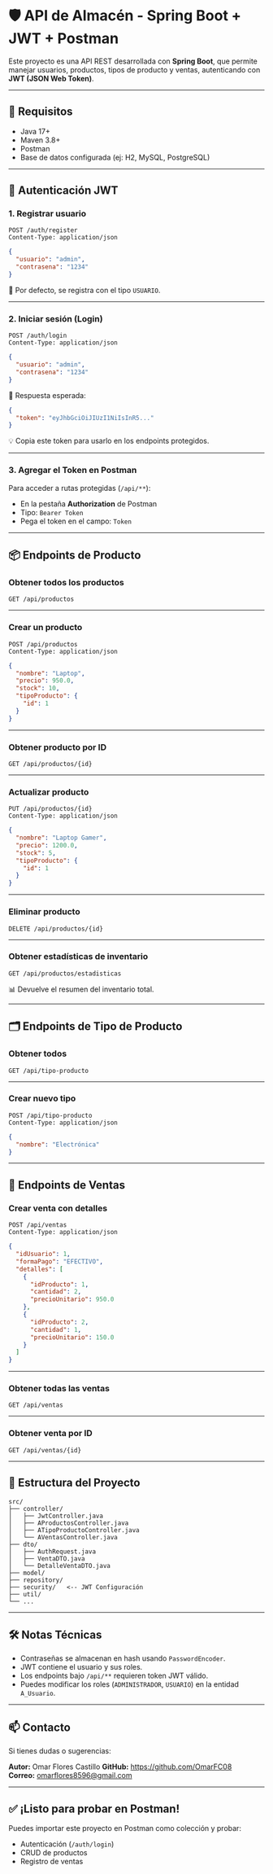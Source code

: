 # 🛡️ API de Almacén - Spring Boot + JWT + Postman

Este proyecto es una API REST desarrollada con **Spring Boot**, que permite manejar usuarios, productos, tipos de producto y ventas, autenticando con **JWT (JSON Web Token)**.

---

## 🚀 Requisitos

- Java 17+
- Maven 3.8+
- Postman
- Base de datos configurada (ej: H2, MySQL, PostgreSQL)

---

## 🔐 Autenticación JWT

### 1. Registrar usuario

```
POST /auth/register
Content-Type: application/json
```

```json
{
  "usuario": "admin",
  "contrasena": "1234"
}
```

📌 Por defecto, se registra con el tipo `USUARIO`.

---

### 2. Iniciar sesión (Login)

```
POST /auth/login
Content-Type: application/json
```

```json
{
  "usuario": "admin",
  "contrasena": "1234"
}
```

🔁 Respuesta esperada:

```json
{
  "token": "eyJhbGciOiJIUzI1NiIsInR5..."
}
```

💡 Copia este token para usarlo en los endpoints protegidos.

---

### 3. Agregar el Token en Postman

Para acceder a rutas protegidas (`/api/**`):

- En la pestaña **Authorization** de Postman
- Tipo: `Bearer Token`
- Pega el token en el campo: `Token`

---

## 📦 Endpoints de Producto

### Obtener todos los productos

```
GET /api/productos
```

---

### Crear un producto

```
POST /api/productos
Content-Type: application/json
```

```json
{
  "nombre": "Laptop",
  "precio": 950.0,
  "stock": 10,
  "tipoProducto": {
    "id": 1
  }
}
```

---

### Obtener producto por ID

```
GET /api/productos/{id}
```

---

### Actualizar producto

```
PUT /api/productos/{id}
Content-Type: application/json
```

```json
{
  "nombre": "Laptop Gamer",
  "precio": 1200.0,
  "stock": 5,
  "tipoProducto": {
    "id": 1
  }
}
```

---

### Eliminar producto

```
DELETE /api/productos/{id}
```

---

### Obtener estadísticas de inventario

```
GET /api/productos/estadisticas
```

📊 Devuelve el resumen del inventario total.

---

## 🗂️ Endpoints de Tipo de Producto

### Obtener todos

```
GET /api/tipo-producto
```

---

### Crear nuevo tipo

```
POST /api/tipo-producto
Content-Type: application/json
```

```json
{
  "nombre": "Electrónica"
}
```

---

## 🧾 Endpoints de Ventas

### Crear venta con detalles

```
POST /api/ventas
Content-Type: application/json
```

```json
{
  "idUsuario": 1,
  "formaPago": "EFECTIVO",
  "detalles": [
    {
      "idProducto": 1,
      "cantidad": 2,
      "precioUnitario": 950.0
    },
    {
      "idProducto": 2,
      "cantidad": 1,
      "precioUnitario": 150.0
    }
  ]
}
```

---

### Obtener todas las ventas

```
GET /api/ventas
```

---

### Obtener venta por ID

```
GET /api/ventas/{id}
```

---

## 📁 Estructura del Proyecto

```
src/
├── controller/
│   ├── JwtController.java
│   ├── AProductosController.java
│   ├── ATipoProductoController.java
│   └── AVentasController.java
├── dto/
│   ├── AuthRequest.java
│   ├── VentaDTO.java
│   └── DetalleVentaDTO.java
├── model/
├── repository/
├── security/   <-- JWT Configuración
├── util/
└── ...
```

---

## 🛠️ Notas Técnicas

- Contraseñas se almacenan en hash usando `PasswordEncoder`.
- JWT contiene el usuario y sus roles.
- Los endpoints bajo `/api/**` requieren token JWT válido.
- Puedes modificar los roles (`ADMINISTRADOR`, `USUARIO`) en la entidad `A_Usuario`.

---

## 📫 Contacto

Si tienes dudas o sugerencias:

**Autor:** 	Omar Flores Castillo 
**GitHub:** 	https://github.com/OmarFC08  
**Correo:** 	omarflores8596@gmail.com

---

## ✅ ¡Listo para probar en Postman!

Puedes importar este proyecto en Postman como colección y probar:

- Autenticación (`/auth/login`)
- CRUD de productos
- Registro de ventas